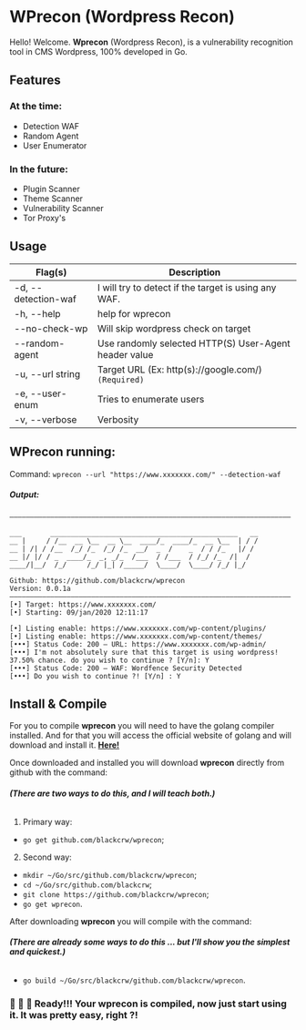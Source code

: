 # WPrecon (Wordpress Recon)
Hello! Welcome. **Wprecon** (Wordpress Recon), is a vulnerability recognition tool in CMS Wordpress, 100% developed in Go.

## Features

### At the time:
- Detection WAF
- Random Agent
- User Enumerator
### In the future:
- Plugin Scanner
- Theme Scanner
-  Vulnerability Scanner
- Tor Proxy's

## Usage
| Flag(s)            | Description                                           |
|--------------------|-------------------------------------------------------|
|-d, --detection-waf | I will try to detect if the target is using any WAF.  |
|-h, --help          | help for wprecon                                      |
|    --no-check-wp   | Will skip wordpress check on target                   |
|    --random-agent  | Use randomly selected HTTP(S) User-Agent header value |
|-u, --url string    | Target URL (Ex: http(s)://google.com/) `(Required)`   |
|-e, --user-enum     | Tries to enumerate users                              |
|-v, --verbose       | Verbosity                                             |


## WPrecon running:

Command: `wprecon --url "https://www.xxxxxxx.com/" --detection-waf`

##### Output:
```
—————————————————————————————————————————————————————————————————————

___       ______________________________________________   __
__ |     / /__  __ \__  __ \__  ____/_  ____/_  __ \__  | / /
__ | /| / /__  /_/ /_  /_/ /_  __/  _  /    _  / / /_   |/ /
__ |/ |/ / _  ____/_  _, _/_  /___  / /___  / /_/ /_  /|  /
____/|__/  /_/     /_/ |_| /_____/  \____/  \____/ /_/ |_/

Github: https://github.com/blackcrw/wprecon
Version: 0.0.1a
—————————————————————————————————————————————————————————————————————
[•] Target: https://www.xxxxxxx.com/
[•] Starting: 09/jan/2020 12:11:17

[•] Listing enable: https://www.xxxxxxx.com/wp-content/plugins/
[•] Listing enable: https://www.xxxxxxx.com/wp-content/themes/
[•••] Status Code: 200 — URL: https://www.xxxxxxx.com/wp-admin/
[•••] I'm not absolutely sure that this target is using wordpress! 37.50% chance. do you wish to continue ? [Y/n]: Y
[•••] Status Code: 200 — WAF: Wordfence Security Detected
[•••] Do you wish to continue ?! [Y/n] : Y
```

## Install & Compile
For you to compile **wprecon** you will need to have the golang compiler installed.
And for that you will access the official website of golang and will download and install it. [**Here!**](https://golang.org/dl/)

Once downloaded and installed you will download **wprecon** directly from github with the command:
###### **(There are two ways to do this, and I will teach both.)**
1. Primary way:
- `go get github.com/blackcrw/wprecon`;

2. Second way:
- `mkdir ~/Go/src/github.com/blackcrw/wprecon`;
- `cd ~/Go/src/github.com/blackcrw`;
- `git clone https://github.com/blackcrw/wprecon`;
- `go get wprecon`.

After downloading **wprecon** you will compile with the command:
###### **(There are already some ways to do this ... but I'll show you the simplest and quickest.)**
- `go build ~/Go/src/blackcrw/github.com/blackcrw/wprecon`.

### 🎉 🎉 🎉 Ready!!! Your **wprecon** is compiled, now just start using it. It was pretty easy, right ?! 
